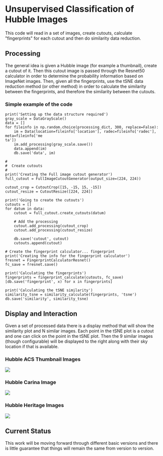 # Unsupervised Classification of Hubble Images

This code will read in a set of images, create cutouts, calculate "fingerprints" for each cutout and then do similarity data reduction.

## Processing

The general idea is given a Hubble image (for example a thumbnail), create a cutout of it. Then this cutout image is passed through the Resnet50 calculator in order to determine the probability information based on ImageNet images.  Then, given all the fingerprints, use the tSNE data reduction method (or other method) in order to calculate the similarity between the fingerprints, and therefore the similarity between the cutouts.

### Simple example of the code

```
print('Setting up the data structure required')
gray_scale = DataGrayScale()
data = []
for fileinfo in np.random.choice(processing_dict, 300, replace=False):
    im = Data(location=fileinfo['location'], radec=fileinfo['radec'], meta=fileinfo['me
ta'])
    im.add_processing(gray_scale.save())
    data.append(im)
    db.save('data', im)

#
#  Create cutouts
#
print('Creating the Full image cutout generator')
full_cutout = FullImageCutoutGenerator(output_size=(224, 224))

cutout_crop = CutoutCrop([15, -15, 15, -15])
cutout_resize = CutoutResize([224, 224])

print('Going to create the cutouts')
cutouts = []
for datum in data:
    cutout = full_cutout.create_cutouts(datum)

    # Add the processing
    cutout.add_processing(cutout_crop)
    cutout.add_processing(cutout_resize)

    db.save('cutout', cutout)
    cutouts.append(cutout)

# Create the fingerprint calculator... fingerprint
print('Creating the info for the fingerprint calculator')
fresnet = FingerprintCalculatorResnet()
fc_save = fresnet.save()

print('Calculating the fingerprints')
fingerprints = fingerprint_calculate(cutouts, fc_save)
[db.save('fingerprint', x) for x in fingerprints]

print('Calculating the tSNE similarity')
similarity_tsne = similarity_calculate(fingerprints, 'tsne')
db.save('similarity', similarity_tsne)

```


## Display and Interaction

Given a set of processed data there is a display method that will show the similarity plot and N similar images.  Each point in the tSNE plot is a cutout and one can click on the point in the tSNE plot. Then the 9 similar images (though configurable) will be displayed to the right along with their sky location if that is available. 

### Hubble ACS Thumbnail Images
![](https://github.com/brechmos/elodin-nn/raw/master/images/hubble_thumbnails.jpeg)

### Hubble Carina Image
![](https://github.com/brechmos/elodin-nn/raw/master/images/hubble_carina.jpeg)

### Hubble Heritage Images
![](https://github.com/brechmos/elodin-nn/raw/master/images/hubble_heritage.jpeg)


## Current Status

This work will be moving forward through different basic versions and there is little guarantee that things will remain the same from version to version. 
